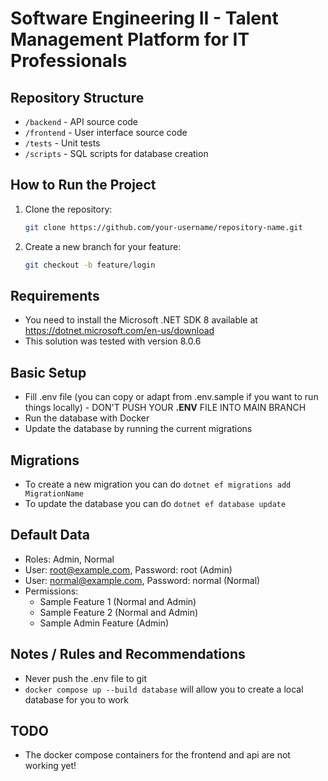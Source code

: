 # Software Engineering II - Talent Management Platform for IT Professionals #

## Repository Structure

- `/backend` - API source code
- `/frontend` - User interface source code
- `/tests` - Unit tests
- `/scripts` - SQL scripts for database creation

## How to Run the Project

1. Clone the repository:
   ```bash
   git clone https://github.com/your-username/repository-name.git
   ```
2. Create a new branch for your feature:
   ```bash
   git checkout -b feature/login
   ```

## Requirements ## 

 * You need to install the Microsoft .NET SDK 8 available at https://dotnet.microsoft.com/en-us/download
 * This solution was tested with version 8.0.6

## Basic Setup ## 

 * Fill .env file (you can copy or adapt from .env.sample if you want to run things locally) - DON'T PUSH YOUR **.ENV** FILE INTO MAIN BRANCH
 * Run the database with Docker
 * Update the database by running the current migrations 

## Migrations ##

 * To create a new migration you can do `dotnet ef migrations add MigrationName`
 * To update the database you can do `dotnet ef database update`

## Default Data ##

 * Roles: Admin, Normal
 * User: root@example.com, Password: root (Admin)
 * User: normal@example.com, Password: normal (Normal)
 * Permissions:
   * Sample Feature 1 (Normal and Admin)
   * Sample Feature 2 (Normal and Admin)
   * Sample Admin Feature (Admin)

## Notes / Rules and Recommendations ##

 * Never push the .env file to git
 * `docker compose up --build database` will allow you to create a local database for you to work

## TODO ##

 * The docker compose containers for the frontend and api are not working yet!
